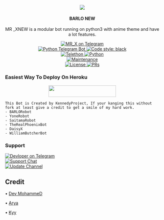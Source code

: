 <p align="center">
  <img src="https://telegra.ph/file/77b2be38be8f2ad8a185a.jpg">
</p>

<h4><p align="center"> BARLO NEW </p></h4>

<p align="center">MR _XNEW is a modular bot running on python3 with anime theme and have a lot features.</p>

<p align="center">
<a href="https://t.me/MR_X_8_Bot"> <img src="https://img.shields.io/badge/MR_X-Robot-blue?&logo=telegram" alt="MR_X on Telegram" /> </a><br>
<a href="https://python-telegram-bot.org"> <img src="https://img.shields.io/badge/PTB-13.10-white?&style=flat-round&logo=github" alt="Python Telegram Bot" /> </a>
<a href="https://github.com/psf/black"><img alt="Code style: black" src="https://img.shields.io/badge/code%20style-black-000000.svg"></a><br>
<a href="https://docs.telethon.dev"> <img src="https://img.shields.io/badge/Telethon-1.24.0-red?&style=flat-round&logo=github" alt="Telethon" /> </a>
<a href="https://docs.python.org"> <img src="https://img.shields.io/badge/Python-3.10.1-purple?&style=flat-round&logo=python" alt="Python" /> </a><br>
<a href="https://github.com/crsti0/MR_X"> <img src="https://img.shields.io/badge/Maintained-Yes-yellow.svg" alt="Maintenance" /> </a><br>
<a href="https://github.com/crsti0/MR_X/blob/main/LICENSE"> <img src="https://img.shields.io/badge/License-GPLv3-blue.svg" alt="License" /> </a>
<a href="https://makeapullrequest.com"> <img src="https://img.shields.io/badge/PRs-Welcome-blue.svg?style=flat-round" alt="PRs" /> </a>
</p>

### Easiest Way To Deploy On Heroku 

<p align="center"><a href="https://heroku.com/deploy?template=https://github.com/crsti0/BARLOoO"> <img src="https://img.shields.io/badge/Deploy%20To%20Heroku-blue?style=for-the-badge&logo=heroku" width="220" height="38.45"/></a></p>

```
This Bot is Created by KennedyProject, If your kanging this without fork at least give a credit to get a smile of my hard work. 
- BARLORobot
- YoneRobot
- SaitamaRobot 
- TheRealPhoenixBot
- DaisyX 
- WilliamButcherBot
```

### Support
<p>
<a href="https://t.me/bar_lo0o0"> <img src="https://img.shields.io/badge/Devloper-blue?&logo=telegram" alt="Devloper on Telegram" /> </a><br>
<a href="https://t.me/bar_lo0o"> <img src="https://img.shields.io/badge/Support-Chat-blue?&logo=telegram" alt="Support Chat" /> </a><br>
<a href="https://t.me/bar_lo0o0o0o0o"> <img src="https://img.shields.io/badge/Update-Channel-blue?&logo=telegram" alt="Update Channel" /> </a><br>
</p>

## Credit 

• [Dev MohammeD](https://github.com/crsti0)

• [Arya](https://github.com/Aryazakaria01)

• [Kyy](https://github.com/zxcskyy)
